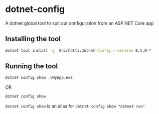# dotnet-config

A dotnet global tool to spit out configuration from an ASP.NET Core app

## Installing the tool

```cmd
dotnet tool install -g  Shirhatti.dotnet-config --version 0.1.0-*
```

## Running the tool

```cmd
dotnet config show .\MyApp.exe
```

OR

```cmd
dotnet config show
```

`dotnet config show` is an alias for `dotnet config show "dotnet run"`
